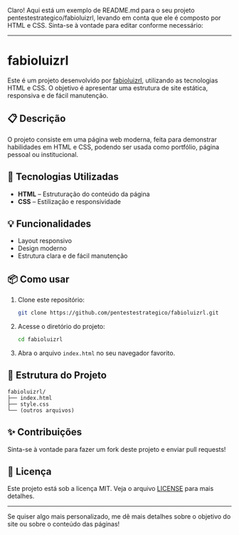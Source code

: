 Claro! Aqui está um exemplo de README.md para o seu projeto pentestestrategico/fabioluizrl, levando em conta que ele é composto por HTML e CSS. Sinta-se à vontade para editar conforme necessário:

---

# fabioluizrl

Este é um projeto desenvolvido por [fabioluizrl](https://github.com/pentestestrategico/fabioluizrl), utilizando as tecnologias HTML e CSS. O objetivo é apresentar uma estrutura de site estática, responsiva e de fácil manutenção.

## 📋 Descrição

O projeto consiste em uma página web moderna, feita para demonstrar habilidades em HTML e CSS, podendo ser usada como portfólio, página pessoal ou institucional.

## 🚀 Tecnologias Utilizadas

- **HTML** – Estruturação do conteúdo da página
- **CSS** – Estilização e responsividade

## 💡 Funcionalidades

- Layout responsivo
- Design moderno
- Estrutura clara e de fácil manutenção

## 📦 Como usar

1. Clone este repositório:
   ```bash
   git clone https://github.com/pentestestrategico/fabioluizrl.git
   ```
2. Acesse o diretório do projeto:
   ```bash
   cd fabioluizrl
   ```
3. Abra o arquivo `index.html` no seu navegador favorito.

## 📁 Estrutura do Projeto

```
fabioluizrl/
├── index.html
├── style.css
└── (outros arquivos)
```

## ✨ Contribuições

Sinta-se à vontade para fazer um fork deste projeto e enviar pull requests!

## 📝 Licença

Este projeto está sob a licença MIT. Veja o arquivo [LICENSE](LICENSE) para mais detalhes.

---

Se quiser algo mais personalizado, me dê mais detalhes sobre o objetivo do site ou sobre o conteúdo das páginas!
